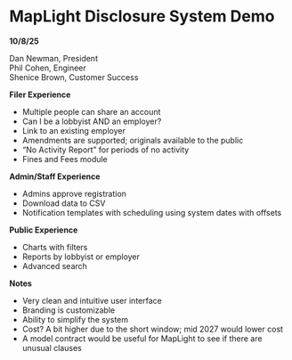 # **MapLight Disclosure System Demo**

**10/8/25**

Dan Newman, President  
Phil Cohen, Engineer  
Shenice Brown, Customer Success

**Filer Experience**

* Multiple people can share an account  
* Can I be a lobbyist AND an employer?  
* Link to an existing employer  
* Amendments are supported; originals available to the public  
* “No Activity Report” for periods of no activity  
* Fines and Fees module

**Admin/Staff Experience**

* Admins approve registration  
* Download data to CSV  
* Notification templates with scheduling using system dates with offsets

**Public Experience**

* Charts with filters  
* Reports by lobbyist or employer  
* Advanced search

**Notes**

* Very clean and intuitive user interface  
* Branding is customizable  
* Ability to simplify the system  
* Cost? A bit higher due to the short window; mid 2027 would lower cost  
* A model contract would be useful for MapLight to see if there are unusual clauses